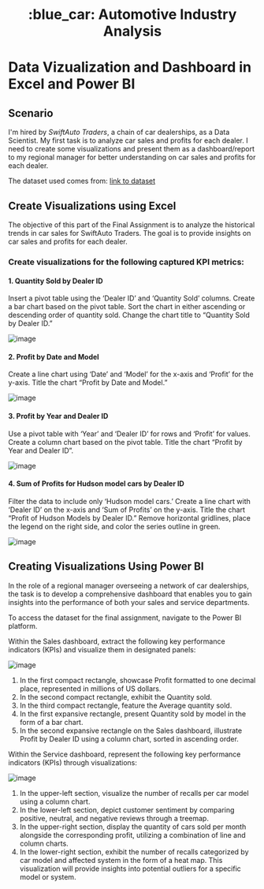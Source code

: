 <h1 align="center"> :blue_car: Automotive Industry Analysis</h1>
  <h1>Data Vizualization and Dashboard in Excel and Power BI</h1>
<h2>Scenario</h2>
<p>I'm hired by <i>SwiftAuto Traders</i>, a chain of car dealerships, as a Data Scientist. My first task is to analyze car sales and profits for each dealer. I need to create some visualizations and present them as a dashboard/report to my regional manager for better understanding on car sales and profits for each dealer.</p>
<p>The dataset used comes from: <a href="https://accelerator.ca.analytics.ibm.com/bi/?perspective=authoring&pathRef=.public_folders%2FIBM%2BAccelerator%2BCatalog%2FContent%2FDAT00142&id=i22898C2A4DD748F79E0FC2BD017F4FE8&objRef=i22898C2A4DD748F79E0FC2BD017F4FE8&action=run&format=HTML&cmPropStr=%7B%22id%22%3A%22i22898C2A4DD748F79E0FC2BD017F4FE8%22%2C%22type%22%3A%22reportView%22%2C%22defaultName%22%3A%22DAT00142%22%2C%22permissions%22%3A%5B%22execute%22%2C%22read%22%2C%22traverse%22%5D%7D">link to dataset</a></p>

<h2>Create Visualizations using Excel</h2>

<p>The objective of this part of the Final Assignment is to analyze the historical trends in car sales for SwiftAuto Traders. The goal is to provide insights on car sales and profits for each dealer.</p>

<h3>Create visualizations for the following captured KPI metrics:</h3>
<h4>1. Quantity Sold by Dealer ID</h4>
<p>
Insert a pivot table using the ‘Dealer ID’ and ‘Quantity Sold’ columns.
Create a bar chart based on the pivot table.
Sort the chart in either ascending or descending order of quantity sold.
Change the chart title to “Quantity Sold by Dealer ID.”
</p>

![image](https://github.com/user-attachments/assets/30abe0f0-64d4-4ccf-9466-8dd6a75a0605)

<h4>2. Profit by Date and Model</h4>
<p>
Create a line chart using ‘Date’ and ‘Model’ for the x-axis and ‘Profit’ for the y-axis.
Title the chart “Profit by Date and Model.”
</p>

![image](https://github.com/user-attachments/assets/dedfb432-7ae7-4c97-9e83-d9e662fbf732)

<h4>3. Profit by Year and Dealer ID</h4>
<p>
Use a pivot table with ‘Year’ and ‘Dealer ID’ for rows and ‘Profit’ for values.
Create a column chart based on the pivot table.
Title the chart “Profit by Year and Dealer ID”.
</p>

![image](https://github.com/user-attachments/assets/c65ba591-8a65-45a7-85da-d4ffb60a647e)

<h4>4. Sum of Profits for Hudson model cars by Dealer ID</h4>
<p>
Filter the data to include only ‘Hudson model cars.’
Create a line chart with ‘Dealer ID’ on the x-axis and ‘Sum of Profits’ on the y-axis.
Title the chart “Profit of Hudson Models by Dealer ID.”
Remove horizontal gridlines, place the legend on the right side, and color the series outline in green.
</p>

![image](https://github.com/user-attachments/assets/d79bf285-c839-40bb-9704-3eb461f23fb7)

<h2>Creating Visualizations Using Power BI</h2>
<p>In the role of a regional manager overseeing a network of car dealerships, the task is to develop a comprehensive dashboard that enables you to gain insights into the performance of both your sales and service departments.</p>
<p>To access the dataset for the final assignment, navigate to the Power BI platform.</p>
<p>Within the Sales dashboard, extract the following key performance indicators (KPIs) and visualize them in designated panels:</p>

![image](https://github.com/user-attachments/assets/21de8be4-9d29-4be2-8852-6ce128798c1f)

<ol>
     <li>In the first compact rectangle, showcase Profit formatted to one decimal place, represented in millions of US dollars.</li>
     <li>In the second compact rectangle, exhibit the Quantity sold.</li>
     <li>In the third compact rectangle, feature the Average quantity sold.</li>
     <li>In the first expansive rectangle, present Quantity sold by model in the form of a bar chart.</li>
     <li> In the second expansive rectangle on the Sales dashboard, illustrate Profit by Dealer ID using a column chart, sorted in ascending order.</li>
</ol>

<p>Within the Service dashboard, represent the following key performance indicators (KPIs) through visualizations:</p>

![image](https://github.com/user-attachments/assets/377c36a6-f0c9-411a-840b-9c4f1592f3fd)

<ol>
     <li>In the upper-left section, visualize the number of recalls per car model using a column chart.</li>
     <li>In the lower-left section, depict customer sentiment by comparing positive, neutral, and negative reviews through a treemap.</li>
     <li>In the upper-right section, display the quantity of cars sold per month alongside the corresponding profit, utilizing a combination of line and column charts.</li>
     <li>In the lower-right section, exhibit the number of recalls categorized by car model and affected system in the form of a heat map. This visualization will provide insights into potential outliers for a specific model or system.</li>
</ol>


